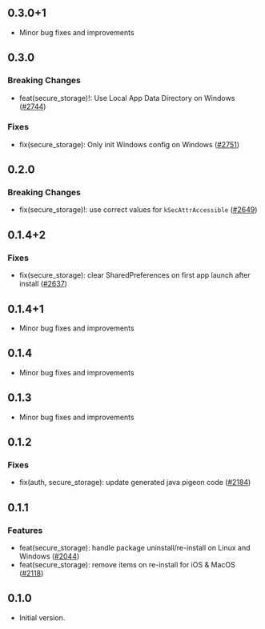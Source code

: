 ## 0.3.0+1

- Minor bug fixes and improvements

## 0.3.0

### Breaking Changes
- feat(secure_storage)!: Use Local App Data Directory on Windows ([#2744](https://github.com/aws-amplify/amplify-flutter/pull/2744))

### Fixes
- fix(secure_storage): Only init Windows config on Windows ([#2751](https://github.com/aws-amplify/amplify-flutter/pull/2751))

## 0.2.0

### Breaking Changes
- fix(secure_storage)!: use correct values for `kSecAttrAccessible` ([#2649](https://github.com/aws-amplify/amplify-flutter/pull/2649))

## 0.1.4+2

### Fixes
- fix(secure_storage): clear SharedPreferences on first app launch after install ([#2637](https://github.com/aws-amplify/amplify-flutter/pull/2637))

## 0.1.4+1

- Minor bug fixes and improvements

## 0.1.4

- Minor bug fixes and improvements

## 0.1.3

- Minor bug fixes and improvements

## 0.1.2

### Fixes
- fix(auth, secure_storage): update generated java pigeon code ([#2184](https://github.com/aws-amplify/amplify-flutter/pull/2184))

## 0.1.1

### Features
- feat(secure_storage): handle package uninstall/re-install on Linux and Windows ([#2044](https://github.com/aws-amplify/amplify-flutter/pull/2044))
- feat(secure_storage): remove items on re-install for iOS & MacOS ([#2118](https://github.com/aws-amplify/amplify-flutter/pull/2118))

## 0.1.0

- Initial version.
